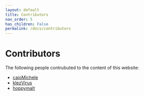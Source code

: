 ```yaml
---
layout: default
title: Contributors
nav_order: 5
has_children: False
permalink: /docs/contributors
---
```


# Contributors

The following people contrubuted to the content of this website:
* [caioMichele](https://github.com/caioMichele)
* [klezVirus](https://github.com/klezVirus)
* [hoppymalt](https://github.com/hoppymalt)
